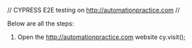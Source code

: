 // CYPRESS E2E testing on http://automationpractice.com //

Below are all the steps:

1. Open the http://automationpractice.com website
cy.visit();